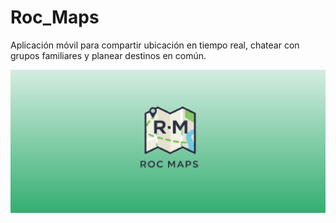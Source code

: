 # Roc_Maps

Aplicación móvil para compartir ubicación en tiempo real, chatear con grupos familiares y planear destinos en común.

![alt text](img_md/image.png)
